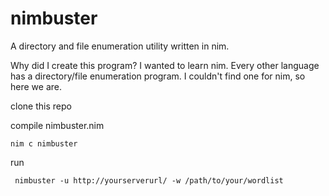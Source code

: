 # nimbuster
A directory and file enumeration utility written in nim.

Why did I create this program? I wanted to learn nim. Every other language has a directory/file enumeration program. I couldn't find one for nim, so here we are. 

clone this repo

compile nimbuster.nim

```nim c nimbuster```

run

``` nimbuster -u http://yourserverurl/ -w /path/to/your/wordlist```

